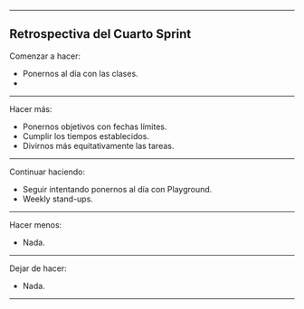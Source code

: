 -----------------------------------------------------------------------------------------------------------
Retrospectiva del Cuarto Sprint
-----------------------------------------------------------------------------------------------------------
Comenzar a hacer:

- Ponernos al día con las clases.
- 

-----------------------------------------------------------------------------------------------------------
Hacer más: 

- Ponernos objetivos con fechas límites.
- Cumplir los tiempos establecidos.
- Divirnos más equitativamente las tareas.

-----------------------------------------------------------------------------------------------------------
Continuar haciendo:

- Seguir intentando ponernos al día con Playground.
- Weekly stand-ups.

-----------------------------------------------------------------------------------------------------------
Hacer menos:

- Nada.

-----------------------------------------------------------------------------------------------------------
Dejar de hacer:

- Nada.

-----------------------------------------------------------------------------------------------------------